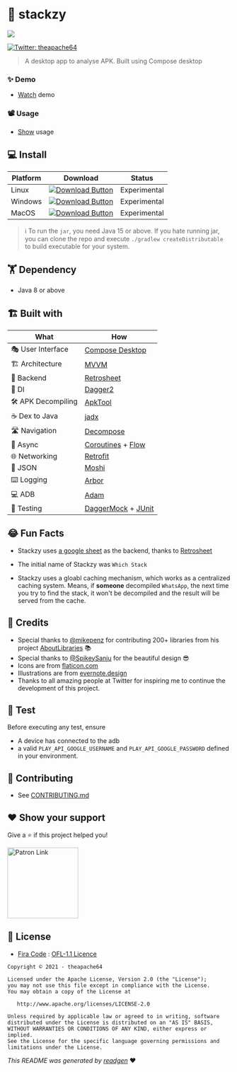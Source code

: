 # 🚀 stackzy

![](https://i.imgur.com/wxn30fq.png)

[comment]: <> (![latestVersion]&#40;https://img.shields.io/github/v/release/theapache64/stackzy&#41;)
<a href="https://twitter.com/theapache64" target="_blank">
<img alt="Twitter: theapache64" src="https://img.shields.io/twitter/follow/theapache64.svg?style=social" />
</a>

> A desktop app to analyse APK. Built using Compose desktop

### ✨ Demo

- [Watch](https://www.youtube.com/watch?v=XtM-sRLxLLc&ab_channel=theapache64) demo

### 📽️ Usage

- [Show](docs/USAGE.md) usage

## 💻 Install

| Platform | Download                                                                                                                                                      | Status       |
|----------|---------------------------------------------------------------------------------------------------------------------------------------------------------------|--------------|
| Linux    | [![Download Button](https://img.shields.io/static/v1?label=Linux&message=Stackzy.deb&color=30A3E6)](https://github.com/theapache64/stackzy/releases/latest)   | Experimental | 
| Windows  | [![Download Button](https://img.shields.io/static/v1?label=Windows&message=Stackzy.msi&color=30A3E6)](https://github.com/theapache64/stackzy/releases/latest) | Experimental | 
| MacOS    | [![Download Button](https://img.shields.io/static/v1?label=MacOS&message=Stackzy.jar&color=30A3E6)](https://github.com/theapache64/stackzy/releases/latest)   | Experimental | 

> ℹ️ To run the `jar`, you need Java 15 or above. If you hate running jar, you can clone the repo and
> execute `./gradlew createDistributable` to
> build executable for your system.

## 🏋 Dependency

- Java 8 or above

## 🏗️️ Built with

| What                | How                                                                                                                                                                             |
|---------------------|---------------------------------------------------------------------------------------------------------------------------------------------------------------------------------|
| 🎭 User Interface   | [Compose Desktop](https://github.com/jetbrains/compose-jb)                                                                                                                      |
| 🏗 Architecture     | [MVVM](https://en.wikipedia.org/wiki/Model%E2%80%93view%E2%80%93viewmodel)                                                                                                      |
| 🧠 Backend          | [Retrosheet](https://github.com/theapache64/retrosheet)                                                                                                                         |
| 💉 DI               | [Dagger2](https://github.com/google/dagger)                                                                                                                                     |
| 🛠️ APK Decompiling | [ApkTool](https://github.com/iBotPeaches/Apktool)                                                                                                                               |
| ☕ Dex to Java       | [jadx](https://github.com/skylot/jadx)                                                                                                                                          |
| 🛣️ Navigation      | [Decompose](https://github.com/arkivanov/Decompose)                                                                                                                             |
| 🌊 Async            | [Coroutines](https://kotlinlang.org/docs/coroutines-overview.html) + [Flow](https://kotlin.github.io/kotlinx.coroutines/kotlinx-coroutines-core/kotlinx.coroutines.flow/-flow/) |
| 🌐 Networking       | [Retrofit](https://github.com/square/retrofit)                                                                                                                                  |
| 📄 JSON             | [Moshi](https://github.com/square/moshi)                                                                                                                                        |
| ⌨️ Logging          | [Arbor](https://github.com/ToxicBakery/Arbor)                                                                                                                                   |
| 💻 ADB              | [Adam](https://malinskiy.github.io/adam/)                                                                                                                                       |
| 🧪 Testing          | [DaggerMock](https://github.com/fabioCollini/DaggerMock) + [JUnit](https://github.com/junit-team/junit5)                                                                        |

## 😂 Fun Facts

- Stackzy
  uses [a google sheet](https://docs.google.com/spreadsheets/d/1KBxVO5tXySbezBr-9rb2Y3qWo5PCMrvkD1aWQxZRepI/edit#gid=284770392)
  as the backend, thanks to [Retrosheet](https://github.com/theapache64/retrosheet)

- The initial name of Stackzy was `Which Stack`
- Stackzy uses a gloabl caching mechanism, which works as a centralized caching system. Means, if **someone**
  decompiled `WhatsApp`, the next time you try to find the stack, it won't be decompiled and the result will be served
  from the cache.

## 🙇 Credits

- Special thanks to [@mikepenz](https://github.com/mikepenz) for contributing 200+ libraries from his
  project [AboutLibraries](https://github.com/mikepenz/AboutLibraries) 📚
- Special thanks to [@SpikeySanju](https://github.com/Spikeysanju) for the beautiful design 😎
- Icons are from [flaticon.com](https://www.flaticon.com/)
- Illustrations are from [evernote.design](https://evernote.design/categories/illustrations/)
- Thanks to all amazing people at Twitter for inspiring me to continue the development of this project.

## 🥼 Test

Before executing any test, ensure

- A device has connected to the adb
- a valid `PLAY_API_GOOGLE_USERNAME` and `PLAY_API_GOOGLE_PASSWORD` defined in your environment.

## 🤝 Contributing

- See [CONTRIBUTING.md](docs/CONTRIBUTING.md)

## ❤ Show your support

Give a ⭐️ if this project helped you!

<a href="https://www.patreon.com/theapache64">
  <img alt="Patron Link" src="https://c5.patreon.com/external/logo/become_a_patron_button@2x.png" width="160"/>
</a>



## 📝 License

- [Fira Code](https://github.com/tonsky/FiraCode) : [OFL-1.1 Licence](https://github.com/tonsky/FiraCode/blob/master/LICENSE)

```
Copyright © 2021 - theapache64

Licensed under the Apache License, Version 2.0 (the "License");
you may not use this file except in compliance with the License.
You may obtain a copy of the License at

   http://www.apache.org/licenses/LICENSE-2.0

Unless required by applicable law or agreed to in writing, software
distributed under the License is distributed on an "AS IS" BASIS,
WITHOUT WARRANTIES OR CONDITIONS OF ANY KIND, either express or implied.
See the License for the specific language governing permissions and
limitations under the License.
```

_This README was generated by [readgen](https://github.com/theapache64/readgen)_ ❤
